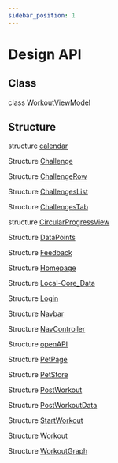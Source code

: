 ```yaml
---
sidebar_position: 1
---
```


# Design API

## Class

class [WorkoutViewModel](./WorkoutViewModel.md)

## Structure

structure [calendar](calendar.md)

Structure [Challenge](./Challenge.md)

Structure [ChallengeRow](./ChallengeRow.md)

Structure [ChallengesList](./ChallengesList.md)

Structure [ChallengesTab](./ChallengesTab.md)

structure [CircularProgressView](./CircularProgressView.md)

Structure [DataPoints](./dataPoints.md)

Structure [Feedback](./Feedback.md)

Structure [Homepage](./Homepage.md)

Structure [Local-Core_Data](./local-coredata-database.md)

Structure [Login](./login-view.md)

Structure [Navbar](./Navbar.md)

Structure [NavController](./NavController.md)

Structure [openAPI](./openapi-spec.md)

Structure [PetPage](./pet-page.md)

Structure [PetStore](./pet-store.md)

Structure [PostWorkout](./postWorkout.md)

Structure [PostWorkoutData](./PostWorkoutData.md)

Structure [StartWorkout](./StartWorkout.md)

Structure [Workout](./workout.md)

Structure [WorkoutGraph](./WorkoutGraph.md)





